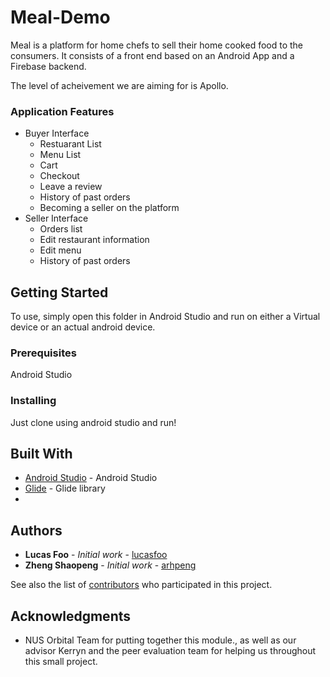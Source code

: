 # Meal-Demo
 
Meal is a platform for home chefs to sell their home cooked food to the consumers. It consists of a front end based on an Android App and a Firebase backend.

The level of acheivement we are aiming for is Apollo. 


### Application Features
   * Buyer Interface
      * Restuarant List
      * Menu List
      * Cart
      * Checkout
      * Leave a review
      * History of past orders
      * Becoming a seller on the platform
   * Seller Interface
     * Orders list
     * Edit restaurant information
     * Edit menu
     * History of past orders

## Getting Started

To use, simply open this folder in Android Studio and run on either a Virtual device or an actual android device.

### Prerequisites

Android Studio

### Installing

Just clone using android studio and run!

## Built With

* [Android Studio](https://developer.android.com/studio) - Android Studio
* [Glide](https://github.com/bumptech/glide) - Glide library
* 

## Authors

* **Lucas Foo** - *Initial work* - [lucasfoo](https://github.com/lucasfoo)
* **Zheng Shaopeng** - *Initial work* - [arhpeng](https://github.com/arhpeng)


See also the list of [contributors](https://github.com/your/project/contributors) who participated in this project.

## Acknowledgments

* NUS Orbital Team for putting together this module., as well as our advisor Kerryn and the peer evaluation team for helping us throughout this small project.


